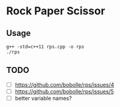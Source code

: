 # Rock Paper Scissor

## Usage

```
g++ -std=c++11 rps.cpp -o rps
./rps
```

## TODO

- [ ] https://github.com/bobolle/rps/issues/4
- [ ] https://github.com/bobolle/rps/issues/5
- [ ] better variable names?
